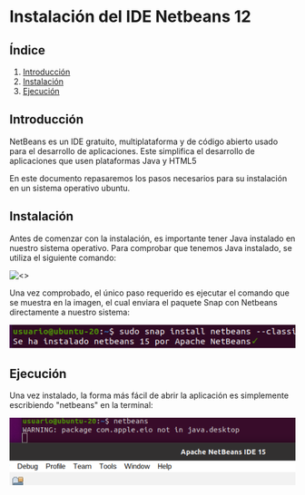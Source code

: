 # Instalación del IDE Netbeans 12

## Índice
1. [Introducción](#introducción)
2. [Instalación](#instalación)
4. [Ejecución](#ejecución)

## Introducción
NetBeans es un IDE gratuito, multiplataforma y de código abierto usado para el desarrollo de aplicaciones. Este simplifica el desarrollo de aplicaciones que usen plataformas Java y HTML5

En este documento repasaremos los pasos necesarios para su instalación en un sistema operativo ubuntu.
## Instalación
Antes de comenzar con la instalación, es importante tener Java instalado en nuestro sistema operativo. Para comprobar que tenemos Java instalado, se utiliza el siguiente comando:

![<>](img/version.png)

Una vez comprobado, el único paso requerido es ejecutar el comando que se muestra en la imagen, el cual enviara el paquete Snap con Netbeans directamente a nuestro sistema:

![<>](img/instalaci%C3%B3n.png)

## Ejecución
Una vez instalado, la forma más fácil de abrir la aplicación es simplemente escribiendo "netbeans" en la terminal:

![<>](img/ejecuci%C3%B3n.png)




